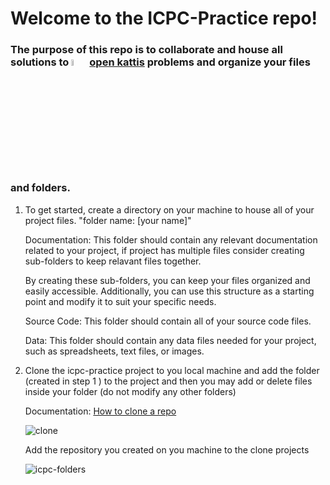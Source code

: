 # Welcome to the ICPC-Practice repo!

### The purpose of this repo is to collaborate and house all solutions to <img src="https://user-images.githubusercontent.com/76856697/232064929-cc86e37f-7a8e-4c9b-ab1a-5f3cad64f734.png" width="5%" height="5%" alt="open kattis logo"> [open kattis](open.kattis.com) problems and organize your files and folders. 

1) To get started, create a directory on your machine to house all of your project files. "folder name: [your name]"
    
    
    Documentation: This folder should contain any relevant documentation related to your project, if project has multiple files     consider creating
    sub-folders to keep relavant files together.

    By creating these sub-folders, you can keep your files organized and easily accessible. Additionally, you can use this         structure as a starting point
    and  modify it to suit your specific needs.
    
    Source Code: This folder should contain all of your source code files.

    Data: This folder should contain any data files needed for your project, such as spreadsheets, text files, or images.  

    
 2) Clone the icpc-practice project to you local machine and add the folder (created in step 1 ) to the project and then you may add or delete files inside your folder (do not modify any other folders)
 
    Documentation: 
    [How to clone a repo](https://docs.github.com/en/repositories/creating-and-managing-repositories/cloning-a-repository)
    
    ![clone](https://user-images.githubusercontent.com/76856697/232069334-5574d229-5537-4e4b-97cd-d4e9609ce87a.png)
    
    Add the repository you created on you machine to the clone projects
    
    ![icpc-folders](https://user-images.githubusercontent.com/76856697/232063115-44c9ae82-d298-459a-bbd6-f832729770fb.png)

 
